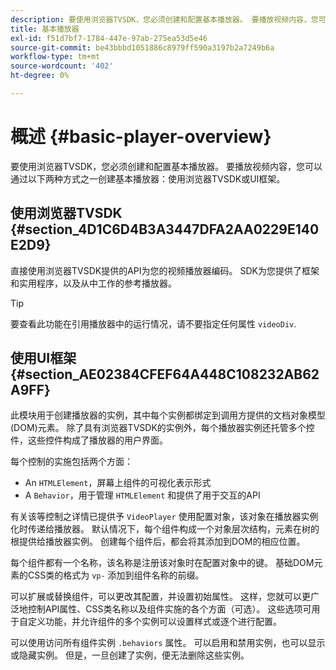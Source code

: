 ```yaml
---
description: 要使用浏览器TVSDK，您必须创建和配置基本播放器。 要播放视频内容，您可以使用浏览器TVSDK或UI框架，通过两种方式之一创建基本播放器。
title: 基本播放器
exl-id: f51d7bf7-1784-447e-97ab-275ea53d5e46
source-git-commit: be43bbbd1051886c8979ff590a3197b2a7249b6a
workflow-type: tm+mt
source-wordcount: '402'
ht-degree: 0%

---
```


# 概述 {#basic-player-overview}

要使用浏览器TVSDK，您必须创建和配置基本播放器。 要播放视频内容，您可以通过以下两种方式之一创建基本播放器：使用浏览器TVSDK或UI框架。

## 使用浏览器TVSDK {#section_4D1C6D4B3A3447DFA2AA0229E140E2D9}

直接使用浏览器TVSDK提供的API为您的视频播放器编码。 SDK为您提供了框架和实用程序，以及从中工作的参考播放器。

>[!TIP]
>
>要查看此功能在引用播放器中的运行情况，请不要指定任何属性 `videoDiv`.

## 使用UI框架 {#section_AE02384CFEF64A448C108232AB62A9FF}

此模块用于创建播放器的实例，其中每个实例都绑定到调用方提供的文档对象模型(DOM)元素。 除了具有浏览器TVSDK的实例外，每个播放器实例还托管多个控件，这些控件构成了播放器的用户界面。

每个控制的实施包括两个方面：

* An `HTMLElement`，屏幕上组件的可视化表示形式
* A `Behavior`，用于管理 `HTMLElement` 和提供了用于交互的API

有关该等控制之详情已提供予 `VideoPlayer` 使用配置对象，该对象在播放器实例化时传递给播放器。 默认情况下，每个组件构成一个对象层次结构，元素在树的根提供给播放器实例。 创建每个组件后，都会将其添加到DOM的相应位置。

每个组件都有一个名称，该名称是注册该对象时在配置对象中的键。 基础DOM元素的CSS类的格式为 `vp-` 添加到组件名称的前缀。

可以扩展或替换组件，可以更改其配置，并设置初始属性。 这样，您就可以更广泛地控制API属性、CSS类名称以及组件实施的各个方面（可选）。 这些选项可用于自定义功能，并允许组件的多个实例可以设置样式或逐个进行配置。

可以使用访问所有组件实例 `.behaviors` 属性。 可以启用和禁用实例，也可以显示或隐藏实例。 但是，一旦创建了实例，便无法删除这些实例。
